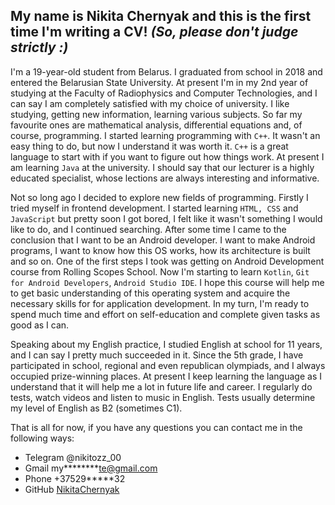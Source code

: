 ## My name is Nikita Chernyak and this is the first time I'm writing a CV! *(So, please don't judge strictly :)*

I'm a 19-year-old student from Belarus. I graduated from school in 2018 and entered the Belarusian State University. At present I'm in my 2nd year of studying at the Faculty of Radiophysics and Computer Technologies, and I can say I am completely satisfied with my choice of university. I like studying, getting new information, learning various subjects. So far my favourite ones are mathematical analysis, differential equations and, of course, programming. I started learning programming with `C++`. It wasn't an easy thing to do, but now I understand it was worth it. `C++` is a great language to start with if you want to figure out how things work. At present I am learning `Java` at the university. I should say that our lecturer is a highly educated specialist, whose lections are always interesting and informative. 

Not so long ago I decided to explore new fields of programming. Firstly I tried myself in frontend development. I started learning `HTML, CSS` and `JavaScript` but pretty soon I got bored, I felt like it wasn't something I would like to do, and I continued searching. After some time I came to the conclusion that I want to be an Android developer. I want to make Android programs, I want to know how this OS works, how its architecture is built and so on. One of the first steps I took was getting on Android Development course from Rolling Scopes School. Now I'm starting to learn `Kotlin`, `Git for Android Developers`, `Android Studio IDE`. I hope this course will help me to get basic understanding of this operating system and acquire the necessary skills for for application development. In my turn, I'm ready to spend much time and effort on self-education and complete given tasks as good as I can.

Speaking about my English practice, I studied English at school for 11 years, and I can say I pretty much succeeded in it. Since the 5th grade, I have participated in school, regional and even republican olympiads, and I always occupied prize-winning places. At present I keep learning the language as I understand that it will help me a lot in future life and career. I regularly do tests, watch videos and listen to music in English. Tests usually determine my level of English as B2 (sometimes C1).

That is all for now, if you have any questions you can contact me in the following ways:
* Telegram @nikitozz_00
* Gmail my********te@gmail.com
* Phone +37529*****32
* GitHub [NikitaChernyak](https://github.com/NikitaChernyak)

